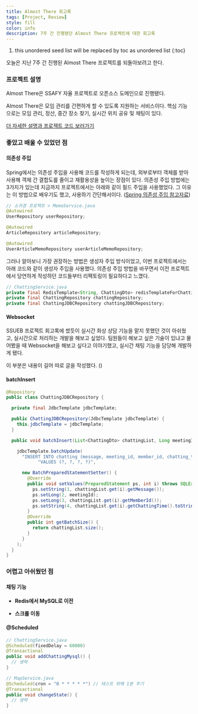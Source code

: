 ```yaml
---
title: Almost There 회고록
tags: [Project, Review]
style: fill
color: info
description: 7주 간 진행됐던 Almost There 프로젝트에 대한 회고록
---
```


1. this unordered seed list will be replaced by toc as unordered list
{:toc}

오늘은 지난 7주 간 진행된 Almost There 프로젝트를 되돌아보려고 한다.

### 프로젝트 설명
Almost There은 SSAFY 자율 프로젝트로 오픈소스 도메인으로 진행됐다.

Almost There은 모임 관리를 간편하게 할 수 있도록 지원하는 서비스이다.
핵심 기능으로는 모임 관리, 정산, 중간 장소 찾기, 실시간 위치 공유 및 채팅이 있다.

[더 자세한 설명과 프로젝트 코드 보러가기](https://jeeyoun-s.github.io/projects/5-almost-there)

### 좋았고 배울 수 있었던 점

#### 의존성 주입
Spring에서는 의존성 주입을 사용해 코드를 작성하게 되는데, 외부로부터 객체를 받아 사용해 객체 간 결합도를 줄이고 재활용성을 높이는 장점이 있다. 의존성 주입 방법에는 3가지가 있는데 지금까지 프로젝트에서는 아래와 같이 필드 주입을 사용했었다. 그 이유는 이 방법으로 배우기도 했고, 사용하기 간단해서이다. ([Spring 의존성 주입 참고자료](https://dev-coco.tistory.com/70))

```java
// 소귀경 프로젝트 > MemoService.java
@Autowired
UserRepository userRepository;

@Autowired
ArticleRepository articleRepository;

@Autowired
UserArticleMemoRepository userArticleMemoRepository;
```

그러나 알아보니 가장 권장하는 방법은 생성자 주입 방식이었고, 이번 프로젝트에서는 아래 코드와 같이 생성자 주입을 사용했다. 의존성 주입 방법을 바꾸면서 이전 프로젝트에서 당연하게 작성하던 코드들부터 리팩토링이 필요하다고 느꼈다. 

```java
// ChattingService.java
private final RedisTemplate<String, ChattingDto> redisTemplateForChatting;
private final ChattingRepository chattingRepository;
private final ChattingJDBCRepository chattingJDBCRepository;
```

#### Websocket
SSUEB 프로젝트 회고록에 썼듯이 실시간 화상 상담 기능을 맡지 못했던 것이 아쉬웠고, 실시간으로 처리하는 개발을 해보고 싶었다. 팀원들이 해보고 싶은 기술이 있냐고 물어봤을 때 Websocket을 해보고 싶다고 이야기했고, 실시간 채팅 기능을 담당해 개발하게 됐다.

이 부분은 내용이 길어 따로 글을 작성했다. ([]())

#### batchInsert

```java
@Repository
public class ChattingJDBCRepository {

  private final JdbcTemplate jdbcTemplate;

  public ChattingJDBCRepository(JdbcTemplate jdbcTemplate) {
    this.jdbcTemplate = jdbcTemplate;
  }

  public void batchInsert(List<ChattingDto> chattingList, Long meetingId) {

    jdbcTemplate.batchUpdate(
      "INSERT INTO chatting (message, meeting_id, member_id, chatting_time)" +
            "VALUES (?, ?, ?, ?)",

      new BatchPreparedStatementSetter() {
        @Override
        public void setValues(PreparedStatement ps, int i) throws SQLException {
          ps.setString(1, chattingList.get(i).getMessage());
          ps.setLong(2, meetingId);
          ps.setLong(3, chattingList.get(i).getMemberId());
          ps.setString(4, chattingList.get(i).getChattingTime().toString());
        }
        @Override
        public int getBatchSize() {
          return chattingList.size();
        }
      }
    );
  }
}
```

### 어렵고 아쉬웠던 점

#### 채팅 기능
- **Redis에서 MySQL로 이전**

- **스크롤 이동**

#### @Scheduled

```java
// ChattingService.java
@Scheduled(fixedDelay = 60000)
@Transactional
public void addChattingMysql() {
  // 생략
}
```

```java
// MapService.java
@Scheduled(cron = "0 * * * * *") // 테스트 위해 1분 주기
@Transactional
public void changeState() {
  // 생략
}
```